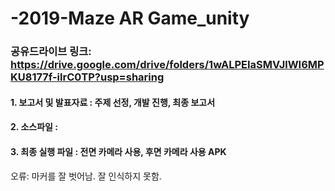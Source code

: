 # -2019-Maze AR Game_unity


### 공유드라이브 링크: https://drive.google.com/drive/folders/1wALPEIaSMVJlWI6MPKU8177f-ilrC0TP?usp=sharing

#### 1. 보고서 및 발표자료 : 주제 선정, 개발 진행, 최종 보고서


#### 2. 소스파일 : 


#### 3. 최종 실행 파일 : 전면 카메라 사용, 후면 카메라 사용 APK

오류: 마커를 잘 벗어남. 잘 인식하지 못함. 
